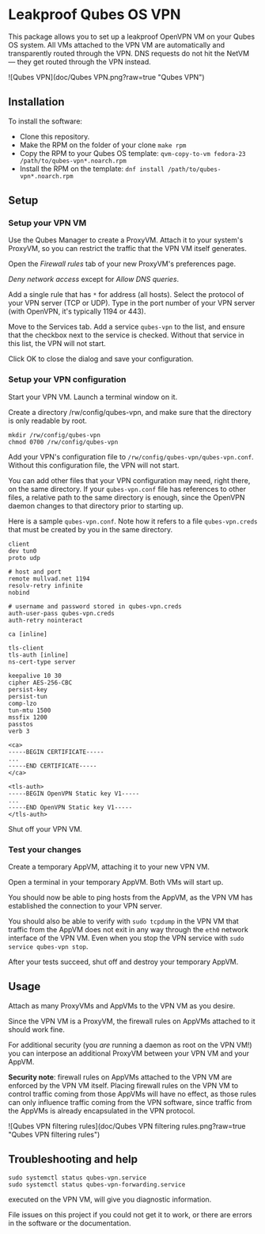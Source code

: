 # Leakproof Qubes OS VPN

This package allows you to set up a leakproof OpenVPN VM on your Qubes OS system.
All VMs attached to the VPN VM are automatically and transparently
routed through the VPN.  DNS requests do not hit the NetVM — they get routed
through the VPN instead.

![Qubes VPN](doc/Qubes VPN.png?raw=true "Qubes VPN")

## Installation

To install the software:

* Clone this repository.
* Make the RPM on the folder of your clone
  `make rpm`
* Copy the RPM to your Qubes OS template:
  `qvm-copy-to-vm fedora-23 /path/to/qubes-vpn*.noarch.rpm`
* Install the RPM on the template:
  `dnf install /path/to/qubes-vpn*.noarch.rpm`

## Setup

### Setup your VPN VM

Use the Qubes Manager to create a ProxyVM.  Attach it to your system's ProxyVM,
so you can restrict the traffic that the VPN VM itself generates.

Open the *Firewall rules* tab of your new ProxyVM's preferences page.

*Deny network access* except for *Allow DNS queries*.

Add a single rule that has `*` for address (all hosts).  Select the protocol
of your VPN server (TCP or UDP).  Type in the port number of your VPN server
(with OpenVPN, it's typically 1194 or 443).

Move to the Services tab.  Add a service `qubes-vpn` to the list, and ensure
that the checkbox next to the service is checked.  Without that service in
this list, the VPN will not start.

Click OK to close the dialog and save your configuration.

### Setup your VPN configuration

Start your VPN VM.  Launch a terminal window on it.

Create a directory /rw/config/qubes-vpn, and make sure that the directory
is only readable by root.

```
mkdir /rw/config/qubes-vpn
chmod 0700 /rw/config/qubes-vpn
```

Add your VPN's configuration file to `/rw/config/qubes-vpn/qubes-vpn.conf`.
Without this configuration file, the VPN will not start.

You can add other files that your VPN configuration may need, right there,
on the same directory.  If your `qubes-vpn.conf` file has references to
other files, a relative path to the same directory is enough, since the
OpenVPN daemon changes to that directory prior to starting up.

Here is a sample `qubes-vpn.conf`.  Note how it refers to a file
`qubes-vpn.creds` that must be created by you in the same directory.

```
client
dev tun0
proto udp

# host and port
remote mullvad.net 1194
resolv-retry infinite
nobind

# username and password stored in qubes-vpn.creds
auth-user-pass qubes-vpn.creds
auth-retry nointeract

ca [inline]

tls-client
tls-auth [inline]
ns-cert-type server

keepalive 10 30
cipher AES-256-CBC
persist-key
persist-tun
comp-lzo
tun-mtu 1500
mssfix 1200
passtos
verb 3

<ca>
-----BEGIN CERTIFICATE-----
...
-----END CERTIFICATE-----
</ca>

<tls-auth>
-----BEGIN OpenVPN Static key V1-----
...
-----END OpenVPN Static key V1-----
</tls-auth>
```

Shut off your VPN VM.

### Test your changes

Create a temporary AppVM, attaching it to your new VPN VM.

Open a terminal in your temporary AppVM.  Both VMs will start up.

You should now be able to ping hosts from the AppVM, as the
VPN VM has established the connection to your VPN server.

You should also be able to verify with `sudo tcpdump` in the VPN VM
that traffic from the AppVM does not exit in any way through
the `eth0` network interface of the VPN VM.  Even when you stop
the VPN service with `sudo service qubes-vpn stop`.

After your tests succeed, shut off and destroy your temporary AppVM.

## Usage

Attach as many ProxyVMs and AppVMs to the VPN VM as you desire.

Since the VPN VM is a ProxyVM, the firewall rules on AppVMs
attached to it should work fine.

For additional security (you *are* running a daemon as root
on the VPN VM!) you can interpose an additional ProxyVM
between your VPN VM and your AppVM.

**Security note**: firewall rules on AppVMs attached to the VPN VM
are enforced by the VPN VM itself.  Placing firewall rules on the
VPN VM to control traffic coming from those AppVMs will have no
effect, as those rules can only influence traffic coming from the
VPN software, since traffic from the AppVMs is already encapsulated
in the VPN protocol.

![Qubes VPN filtering rules](doc/Qubes VPN filtering rules.png?raw=true "Qubes VPN filtering rules")

## Troubleshooting and help

```
sudo systemctl status qubes-vpn.service
sudo systemctl status qubes-vpn-forwarding.service
```

executed on the VPN VM, will give you diagnostic information.

File issues on this project if you could not get it to work,
or there are errors in the software or the documentation.
